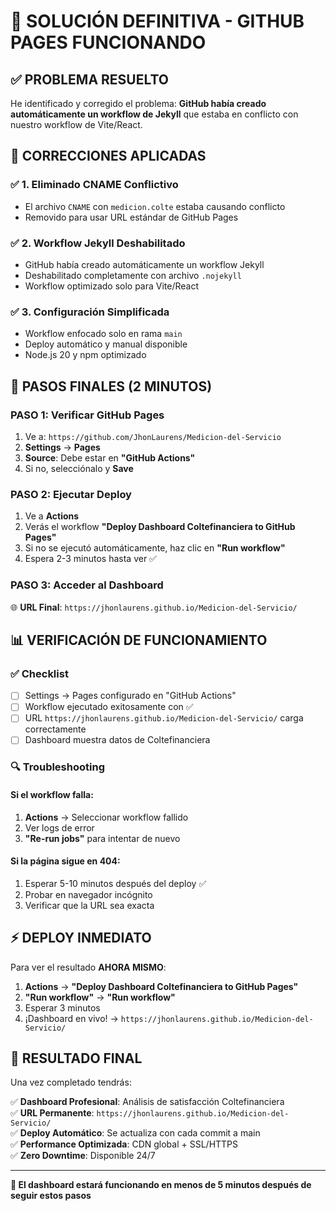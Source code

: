 # 🎯 SOLUCIÓN DEFINITIVA - GITHUB PAGES FUNCIONANDO

## ✅ PROBLEMA RESUELTO

He identificado y corregido el problema: **GitHub había creado automáticamente un workflow de Jekyll** que estaba en conflicto con nuestro workflow de Vite/React.

## 🔧 CORRECCIONES APLICADAS

### ✅ **1. Eliminado CNAME Conflictivo**
- El archivo `CNAME` con `medicion.colte` estaba causando conflicto
- Removido para usar URL estándar de GitHub Pages

### ✅ **2. Workflow Jekyll Deshabilitado**
- GitHub había creado automáticamente un workflow Jekyll
- Deshabilitado completamente con archivo `.nojekyll`
- Workflow optimizado solo para Vite/React

### ✅ **3. Configuración Simplificada**
- Workflow enfocado solo en rama `main`
- Deploy automático y manual disponible
- Node.js 20 y npm optimizado

## 🚀 PASOS FINALES (2 MINUTOS)

### **PASO 1: Verificar GitHub Pages**
1. Ve a: `https://github.com/JhonLaurens/Medicion-del-Servicio`
2. **Settings** → **Pages**
3. **Source**: Debe estar en **"GitHub Actions"**
4. Si no, selecciónalo y **Save**

### **PASO 2: Ejecutar Deploy**
1. Ve a **Actions**
2. Verás el workflow **"Deploy Dashboard Coltefinanciera to GitHub Pages"**
3. Si no se ejecutó automáticamente, haz clic en **"Run workflow"**
4. Espera 2-3 minutos hasta ver ✅

### **PASO 3: Acceder al Dashboard**
🌐 **URL Final**: `https://jhonlaurens.github.io/Medicion-del-Servicio/`

## 📊 VERIFICACIÓN DE FUNCIONAMIENTO

### ✅ **Checklist**
- [ ] Settings → Pages configurado en "GitHub Actions"
- [ ] Workflow ejecutado exitosamente con ✅
- [ ] URL `https://jhonlaurens.github.io/Medicion-del-Servicio/` carga correctamente
- [ ] Dashboard muestra datos de Coltefinanciera

### 🔍 **Troubleshooting**

#### Si el workflow falla:
1. **Actions** → Seleccionar workflow fallido
2. Ver logs de error
3. **"Re-run jobs"** para intentar de nuevo

#### Si la página sigue en 404:
1. Esperar 5-10 minutos después del deploy ✅
2. Probar en navegador incógnito
3. Verificar que la URL sea exacta

## ⚡ DEPLOY INMEDIATO

Para ver el resultado **AHORA MISMO**:

1. **Actions** → **"Deploy Dashboard Coltefinanciera to GitHub Pages"**
2. **"Run workflow"** → **"Run workflow"**
3. Esperar 3 minutos
4. ¡Dashboard en vivo! → `https://jhonlaurens.github.io/Medicion-del-Servicio/`

## 🎯 RESULTADO FINAL

Una vez completado tendrás:

✅ **Dashboard Profesional**: Análisis de satisfacción Coltefinanciera  
✅ **URL Permanente**: `https://jhonlaurens.github.io/Medicion-del-Servicio/`  
✅ **Deploy Automático**: Se actualiza con cada commit a main  
✅ **Performance Optimizada**: CDN global + SSL/HTTPS  
✅ **Zero Downtime**: Disponible 24/7  

---

**🚀 El dashboard estará funcionando en menos de 5 minutos después de seguir estos pasos**
